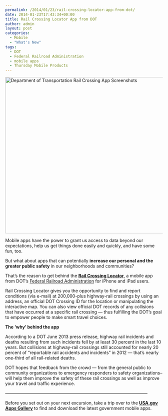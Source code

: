 ```yaml
---
permalink: /2014/01/23/rail-crossing-locator-app-from-dot/
date: 2014-01-23T17:43:34+00:00
title: Rail Crossing Locator App from DOT
author: admin
layout: post
categories:
  - Mobile
  - "What's New"
tags:
  - DOT
  - Federal Railroad Administration
  - mobile apps
  - Thursday Mobile Products
---
```


<img class="aligncenter size-full wp-image-218392" src="https://s3.amazonaws.com/sitesusa/wp-content/uploads/sites/212/2014/11/600-x-500-FRA-DOT-Rail-Crossing-Locator-iPhone-app.jpg" alt="Department of Transportation Rail Crossing App Screenshots" width="600" height="500" />

Mobile apps have the power to grant us access to data beyond our expectations, help us get things done easily and quickly, and have some fun, too.

But what about apps that can potentially **increase our personal and the greater public safety** in our neighborhoods and communities?

That&#8217;s the reason to get behind the [**Rail Crossing Locator**](https://itunes.apple.com/us/app/rail-crossing-locator/id643005214?mt=8), a mobile app from DOT&#8217;s [Federal Railroad Administration](http://www.fra.dot.gov/) for iPhone and iPad users.

Rail Crossing Locator gives you the opportunity to find and report conditions (via e-mail) at 200,000-plus highway-rail crossings by using an address, an official DOT Crossing ID for the location or  manipulating the interactive map.  You can also view official DOT records of any collisions that have occurred at a specific rail crossing &#8212; thus fulfilling the DOT&#8217;s goal to empower people to make smart travel choices.

**The &#8216;why&#8217; behind the app**

According to a DOT June 2013 press release, highway rail incidents and deaths resulting from such incidents fell by at least 30 percent in the last 10 years. But collisions at highway-rail crossings still accounted for nearly 20 percent of &#8220;reportable rail accidents and incidents&#8221; in 2012 &#8212; that&#8217;s nearly one-third of all rail-related deaths.

DOT hopes that feedback from the crowd &#8212; from the general public to community organizations to emergency responders to safety organizations&#8211; will help them improve the safety of these rail crossings as well as improve your travel and traffic experience.

&#8212;&#8212;&#8212;&#8212;&#8212;&#8212;&#8212;&#8212;&#8212;&#8212;&#8212;&#8212;&#8212;&#8212;&#8212;&#8212;&#8212;&#8212;&#8212;&#8212;&#8212;&#8212;&#8212;&#8212;&#8212;&#8212;&#8212;&#8212;&#8212;&#8212;&#8212;&#8212;&#8211;

Before you set out on your next excursion, take a trip over to the [**USA.gov Apps Gallery**](http://apps.usa.gov) to find and download the latest government mobile apps.